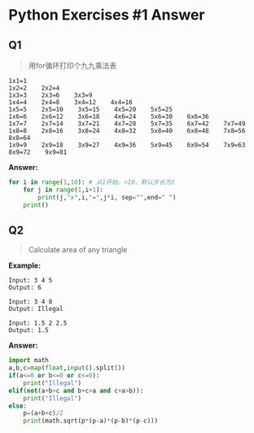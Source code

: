 # Python Exercises #1 Answer

## Q1

> 用for循环打印个九九乘法表

```
1x1=1    
1x2=2    2x2=4    
1x3=3    2x3=6    3x3=9    
1x4=4    2x4=8    3x4=12    4x4=16    
1x5=5    2x5=10    3x5=15    4x5=20    5x5=25    
1x6=6    2x6=12    3x6=18    4x6=24    5x6=30    6x6=36    
1x7=7    2x7=14    3x7=21    4x7=28    5x7=35    6x7=42    7x7=49    
1x8=8    2x8=16    3x8=24    4x8=32    5x8=40    6x8=48    7x8=56    8x8=64    
1x9=9    2x9=18    3x9=27    4x9=36    5x9=45    6x9=54    7x9=63    8x9=72    9x9=81
```

**Answer:**

```python
for i in range(1,10): # 从1开始，<10，默认步长为1
    for j in range(1,i+1):
        print(j,"x",i,"=",j*i, sep="",end=" ")
    print()
```

## Q2

>Calculate area of any triangle

**Example:**

```
Input: 3 4 5
Output: 6

Input: 3 4 8
Output: Illegal

Input: 1.5 2 2.5
Output: 1.5
```

**Answer:**

```python
import math
a,b,c=map(float,input().split())
if(a<=0 or b<=0 or c<=0):
    print("Illegal")
elif(not(a+b>c and b+c>a and c+a>b)):
    print("Illegal")
else:
    p=(a+b+c)/2
    print(math.sqrt(p*(p-a)*(p-b)*(p-c)))
```

